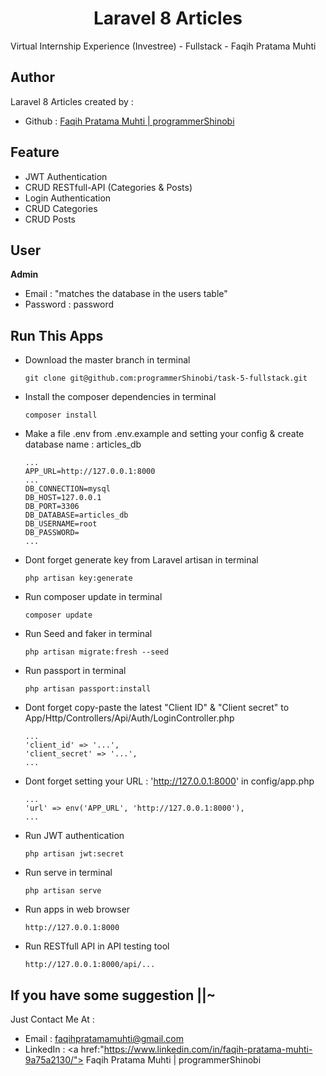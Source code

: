 <h1 align="center">Laravel 8 Articles</h1>
<p>Virtual Internship Experience (Investree) - Fullstack - Faqih Pratama Muhti</p>

## Author
Laravel 8 Articles created by :

- Github : <a href="https://github.com/programmerShinobi"> Faqih Pratama Muhti | programmerShinobi </a>

## Feature 
- JWT Authentication
- CRUD RESTfull-API (Categories & Posts)
- Login Authentication
- CRUD Categories
- CRUD Posts

## User
**Admin**
- Email     : "matches the database in the users table" 
- Password  : password


## Run This Apps
- Download the master branch in terminal
	``` 
    git clone git@github.com:programmerShinobi/task-5-fullstack.git
    ```
- Install the composer dependencies in terminal
	```
    composer install
    ```
- Make a file .env from .env.example and setting your config & create database name :  articles_db
    ```
    ...
    APP_URL=http://127.0.0.1:8000
    ...
    DB_CONNECTION=mysql
    DB_HOST=127.0.0.1
    DB_PORT=3306
    DB_DATABASE=articles_db
    DB_USERNAME=root
    DB_PASSWORD=
    ...
    ```
- Dont forget generate key from Laravel artisan in terminal
	```
    php artisan key:generate
    ```
- Run composer update in terminal
	```
    composer update
    ```
- Run Seed and faker in terminal
	```
    php artisan migrate:fresh --seed
    ```
- Run passport in terminal
	```
    php artisan passport:install
    ```
- Dont forget copy-paste the latest "Client ID" & "Client secret" to App/Http/Controllers/Api/Auth/LoginController.php
    ```
    ...
    'client_id' => '...',
    'client_secret' => '...',
    ...
    ```
- Dont forget setting your URL : 'http://127.0.0.1:8000' in config/app.php
    ```
    ...
    'url' => env('APP_URL', 'http://127.0.0.1:8000'),
    ...
    ```
- Run JWT authentication
    ```
    php artisan jwt:secret
    ```
- Run serve in terminal
    ```
    php artisan serve
    ```
- Run apps in web browser
	```
    http://127.0.0.1:8000
    ```
- Run RESTfull API in API testing tool
    ```
    http://127.0.0.1:8000/api/...
    ```

## If you have some suggestion ||~
Just Contact Me At :
- Email     : [faqihpratamamuhti@gmail.com](mailto:faqihpratamamuhti@gmail.com)
- LinkedIn  : <a href:"https://www.linkedin.com/in/faqih-pratama-muhti-9a75a2130/"> Faqih Pratama Muhti | programmerShinobi </a>
